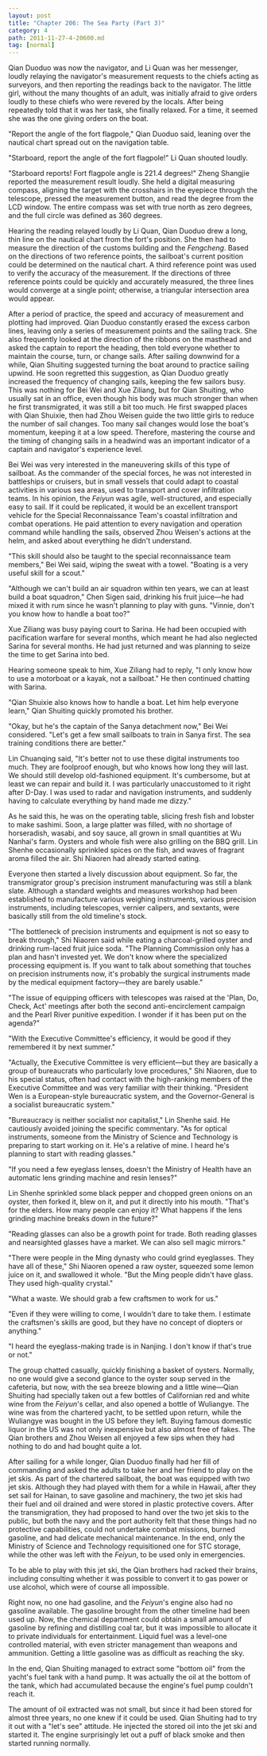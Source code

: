 ```yaml
---
layout: post
title: "Chapter 206: The Sea Party (Part 3)"
category: 4
path: 2011-11-27-4-20600.md
tag: [normal]
---
```


Qian Duoduo was now the navigator, and Li Quan was her messenger, loudly relaying the navigator's measurement requests to the chiefs acting as surveyors, and then reporting the readings back to the navigator. The little girl, without the many thoughts of an adult, was initially afraid to give orders loudly to these chiefs who were revered by the locals. After being repeatedly told that it was her task, she finally relaxed. For a time, it seemed she was the one giving orders on the boat.

"Report the angle of the fort flagpole," Qian Duoduo said, leaning over the nautical chart spread out on the navigation table.

"Starboard, report the angle of the fort flagpole!" Li Quan shouted loudly.

"Starboard reports! Fort flagpole angle is 221.4 degrees!" Zheng Shangjie reported the measurement result loudly. She held a digital measuring compass, aligning the target with the crosshairs in the eyepiece through the telescope, pressed the measurement button, and read the degree from the LCD window. The entire compass was set with true north as zero degrees, and the full circle was defined as 360 degrees.

Hearing the reading relayed loudly by Li Quan, Qian Duoduo drew a long, thin line on the nautical chart from the fort's position. She then had to measure the direction of the customs building and the *Fengcheng*. Based on the directions of two reference points, the sailboat's current position could be determined on the nautical chart. A third reference point was used to verify the accuracy of the measurement. If the directions of three reference points could be quickly and accurately measured, the three lines would converge at a single point; otherwise, a triangular intersection area would appear.

After a period of practice, the speed and accuracy of measurement and plotting had improved. Qian Duoduo constantly erased the excess carbon lines, leaving only a series of measurement points and the sailing track. She also frequently looked at the direction of the ribbons on the masthead and asked the captain to report the heading, then told everyone whether to maintain the course, turn, or change sails. After sailing downwind for a while, Qian Shuiting suggested turning the boat around to practice sailing upwind. He soon regretted this suggestion, as Qian Duoduo greatly increased the frequency of changing sails, keeping the few sailors busy. This was nothing for Bei Wei and Xue Ziliang, but for Qian Shuiting, who usually sat in an office, even though his body was much stronger than when he first transmigrated, it was still a bit too much. He first swapped places with Qian Shuixie, then had Zhou Weisen guide the two little girls to reduce the number of sail changes. Too many sail changes would lose the boat's momentum, keeping it at a low speed. Therefore, mastering the course and the timing of changing sails in a headwind was an important indicator of a captain and navigator's experience level.

Bei Wei was very interested in the maneuvering skills of this type of sailboat. As the commander of the special forces, he was not interested in battleships or cruisers, but in small vessels that could adapt to coastal activities in various sea areas, used to transport and cover infiltration teams. In his opinion, the *Feiyun* was agile, well-structured, and especially easy to sail. If it could be replicated, it would be an excellent transport vehicle for the Special Reconnaissance Team's coastal infiltration and combat operations. He paid attention to every navigation and operation command while handling the sails, observed Zhou Weisen's actions at the helm, and asked about everything he didn't understand.

"This skill should also be taught to the special reconnaissance team members," Bei Wei said, wiping the sweat with a towel. "Boating is a very useful skill for a scout."

"Although we can't build an air squadron within ten years, we can at least build a boat squadron," Chen Sigen said, drinking his fruit juice—he had mixed it with rum since he wasn't planning to play with guns. "Vinnie, don't you know how to handle a boat too?"

Xue Ziliang was busy paying court to Sarina. He had been occupied with pacification warfare for several months, which meant he had also neglected Sarina for several months. He had just returned and was planning to seize the time to get Sarina into bed.

Hearing someone speak to him, Xue Ziliang had to reply, "I only know how to use a motorboat or a kayak, not a sailboat." He then continued chatting with Sarina.

"Qian Shuixie also knows how to handle a boat. Let him help everyone learn," Qian Shuiting quickly promoted his brother.

"Okay, but he's the captain of the Sanya detachment now," Bei Wei considered. "Let's get a few small sailboats to train in Sanya first. The sea training conditions there are better."

Lin Chuanqing said, "It's better not to use these digital instruments too much. They are foolproof enough, but who knows how long they will last. We should still develop old-fashioned equipment. It's cumbersome, but at least we can repair and build it. I was particularly unaccustomed to it right after D-Day. I was used to radar and navigation instruments, and suddenly having to calculate everything by hand made me dizzy."

As he said this, he was on the operating table, slicing fresh fish and lobster to make sashimi. Soon, a large platter was filled, with no shortage of horseradish, wasabi, and soy sauce, all grown in small quantities at Wu Nanhai's farm. Oysters and whole fish were also grilling on the BBQ grill. Lin Shenhe occasionally sprinkled spices on the fish, and waves of fragrant aroma filled the air. Shi Niaoren had already started eating.

Everyone then started a lively discussion about equipment. So far, the transmigrator group's precision instrument manufacturing was still a blank slate. Although a standard weights and measures workshop had been established to manufacture various weighing instruments, various precision instruments, including telescopes, vernier calipers, and sextants, were basically still from the old timeline's stock.

"The bottleneck of precision instruments and equipment is not so easy to break through," Shi Niaoren said while eating a charcoal-grilled oyster and drinking rum-laced fruit juice soda. "The Planning Commission only has a plan and hasn't invested yet. We don't know where the specialized processing equipment is. If you want to talk about something that touches on precision instruments now, it's probably the surgical instruments made by the medical equipment factory—they are barely usable."

"The issue of equipping officers with telescopes was raised at the 'Plan, Do, Check, Act' meetings after both the second anti-encirclement campaign and the Pearl River punitive expedition. I wonder if it has been put on the agenda?"

"With the Executive Committee's efficiency, it would be good if they remembered it by next summer."

"Actually, the Executive Committee is very efficient—but they are basically a group of bureaucrats who particularly love procedures," Shi Niaoren, due to his special status, often had contact with the high-ranking members of the Executive Committee and was very familiar with their thinking. "President Wen is a European-style bureaucratic system, and the Governor-General is a socialist bureaucratic system."

"Bureaucracy is neither socialist nor capitalist," Lin Shenhe said. He cautiously avoided joining the specific commentary. "As for optical instruments, someone from the Ministry of Science and Technology is preparing to start working on it. He's a relative of mine. I heard he's planning to start with reading glasses."

"If you need a few eyeglass lenses, doesn't the Ministry of Health have an automatic lens grinding machine and resin lenses?"

Lin Shenhe sprinkled some black pepper and chopped green onions on an oyster, then forked it, blew on it, and put it directly into his mouth. "That's for the elders. How many people can enjoy it? What happens if the lens grinding machine breaks down in the future?"

"Reading glasses can also be a growth point for trade. Both reading glasses and nearsighted glasses have a market. We can also sell magic mirrors."

"There were people in the Ming dynasty who could grind eyeglasses. They have all of these," Shi Niaoren opened a raw oyster, squeezed some lemon juice on it, and swallowed it whole. "But the Ming people didn't have glass. They used high-quality crystal."

"What a waste. We should grab a few craftsmen to work for us."

"Even if they were willing to come, I wouldn't dare to take them. I estimate the craftsmen's skills are good, but they have no concept of diopters or anything."

"I heard the eyeglass-making trade is in Nanjing. I don't know if that's true or not."

The group chatted casually, quickly finishing a basket of oysters. Normally, no one would give a second glance to the oyster soup served in the cafeteria, but now, with the sea breeze blowing and a little wine—Qian Shuiting had specially taken out a few bottles of Californian red and white wine from the *Feiyun*'s cellar, and also opened a bottle of Wuliangye. The wine was from the chartered yacht, to be settled upon return, while the Wuliangye was bought in the US before they left. Buying famous domestic liquor in the US was not only inexpensive but also almost free of fakes. The Qian brothers and Zhou Weisen all enjoyed a few sips when they had nothing to do and had bought quite a lot.

After sailing for a while longer, Qian Duoduo finally had her fill of commanding and asked the adults to take her and her friend to play on the jet skis. As part of the chartered sailboat, the boat was equipped with two jet skis. Although they had played with them for a while in Hawaii, after they set sail for Hainan, to save gasoline and machinery, the two jet skis had their fuel and oil drained and were stored in plastic protective covers. After the transmigration, they had proposed to hand over the two jet skis to the public, but both the navy and the port authority felt that these things had no protective capabilities, could not undertake combat missions, burned gasoline, and had delicate mechanical maintenance. In the end, only the Ministry of Science and Technology requisitioned one for STC storage, while the other was left with the *Feiyun*, to be used only in emergencies.

To be able to play with this jet ski, the Qian brothers had racked their brains, including consulting whether it was possible to convert it to gas power or use alcohol, which were of course all impossible.

Right now, no one had gasoline, and the *Feiyun*'s engine also had no gasoline available. The gasoline brought from the other timeline had been used up. Now, the chemical department could obtain a small amount of gasoline by refining and distilling coal tar, but it was impossible to allocate it to private individuals for entertainment. Liquid fuel was a level-one controlled material, with even stricter management than weapons and ammunition. Getting a little gasoline was as difficult as reaching the sky.

In the end, Qian Shuiting managed to extract some "bottom oil" from the yacht's fuel tank with a hand pump. It was actually the oil at the bottom of the tank, which had accumulated because the engine's fuel pump couldn't reach it.

The amount of oil extracted was not small, but since it had been stored for almost three years, no one knew if it could be used. Qian Shuiting had to try it out with a "let's see" attitude. He injected the stored oil into the jet ski and started it. The engine surprisingly let out a puff of black smoke and then started running normally.